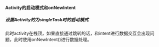 #### Activity的启动模式和onNewIntent

##### 设置Activity的为singleTask时的启动模式

此时activity在栈顶，如果直接通过跳转的话，和intent进行数据交互会出现问题，此时使用onNewIntent()进行数据处理。
